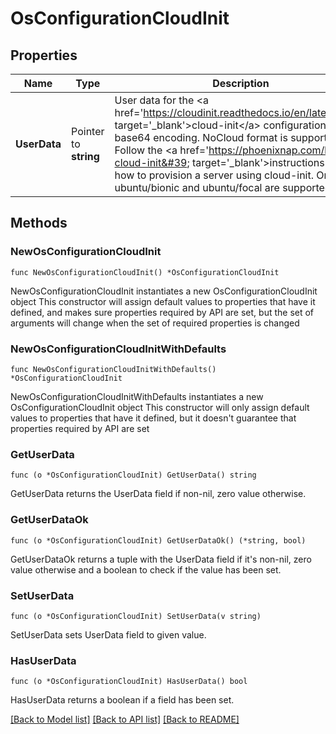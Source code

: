 # OsConfigurationCloudInit

## Properties

Name | Type | Description | Notes
------------ | ------------- | ------------- | -------------
**UserData** | Pointer to **string** | User data for the &lt;a href&#x3D;&#39;https://cloudinit.readthedocs.io/en/latest/&#39; target&#x3D;&#39;_blank&#39;&gt;cloud-init&lt;/a&gt; configuration in base64 encoding. NoCloud format is supported. Follow the &lt;a href&#x3D;&#39;https://phoenixnap.com/kb/bmc-cloud-init&#39; target&#x3D;&#39;_blank&#39;&gt;instructions&lt;/a&gt; on how to provision a server using cloud-init. Only ubuntu/bionic and ubuntu/focal are supported. | [optional] 

## Methods

### NewOsConfigurationCloudInit

`func NewOsConfigurationCloudInit() *OsConfigurationCloudInit`

NewOsConfigurationCloudInit instantiates a new OsConfigurationCloudInit object
This constructor will assign default values to properties that have it defined,
and makes sure properties required by API are set, but the set of arguments
will change when the set of required properties is changed

### NewOsConfigurationCloudInitWithDefaults

`func NewOsConfigurationCloudInitWithDefaults() *OsConfigurationCloudInit`

NewOsConfigurationCloudInitWithDefaults instantiates a new OsConfigurationCloudInit object
This constructor will only assign default values to properties that have it defined,
but it doesn't guarantee that properties required by API are set

### GetUserData

`func (o *OsConfigurationCloudInit) GetUserData() string`

GetUserData returns the UserData field if non-nil, zero value otherwise.

### GetUserDataOk

`func (o *OsConfigurationCloudInit) GetUserDataOk() (*string, bool)`

GetUserDataOk returns a tuple with the UserData field if it's non-nil, zero value otherwise
and a boolean to check if the value has been set.

### SetUserData

`func (o *OsConfigurationCloudInit) SetUserData(v string)`

SetUserData sets UserData field to given value.

### HasUserData

`func (o *OsConfigurationCloudInit) HasUserData() bool`

HasUserData returns a boolean if a field has been set.


[[Back to Model list]](../README.md#documentation-for-models) [[Back to API list]](../README.md#documentation-for-api-endpoints) [[Back to README]](../README.md)


